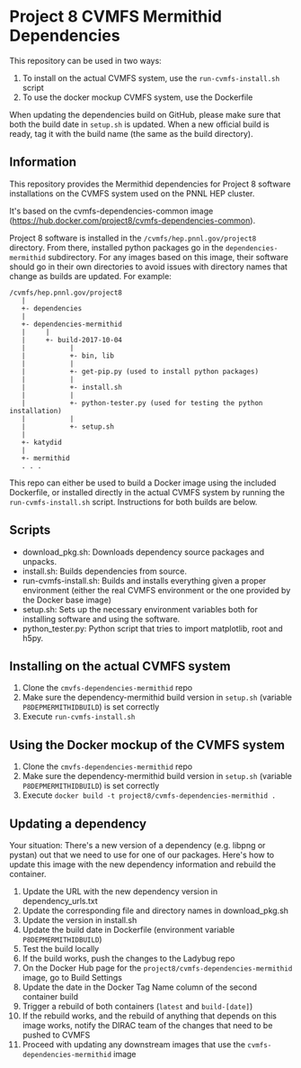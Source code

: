 # Project 8 CVMFS Mermithid Dependencies

This repository can be used in two ways:

1. To install on the actual CVMFS system, use the `run-cvmfs-install.sh` script
1. To use the docker mockup CVMFS system, use the Dockerfile

When updating the dependencies build on GitHub, please make sure that both the build date in `setup.sh` is updated.  When a new official build is ready, tag it with the build name (the same as the build directory).

## Information

This repository provides the Mermithid dependencies for Project 8 software installations on the CVMFS system used on the PNNL HEP cluster.

It's based on the cvmfs-dependencies-common image (https://hub.docker.com/project8/cvmfs-dependencies-common).

Project 8 software is installed in the `/cvmfs/hep.pnnl.gov/project8` directory.  From there, installed python packages go in the `dependencies-mermithid` subdirectory.  For any images based on this image, their software should go in their own directories to avoid issues with directory names that change as builds are updated.  For example:

```
/cvmfs/hep.pnnl.gov/project8
   |
   +- dependencies
   |
   +- dependencies-mermithid
   |     |
   |     +- build-2017-10-04
   |           |
   |           +- bin, lib
   |           |
   |           +- get-pip.py (used to install python packages)
   |           |
   |           +- install.sh
   |           |
   |           +- python-tester.py (used for testing the python installation)
   |           |
   |           +- setup.sh
   |
   +- katydid
   |
   +- mermithid
   . . .
```

This repo can either be used to build a Docker image using the included Dockerfile, or installed directly in the actual CVMFS system by running the `run-cvmfs-install.sh` script.  Instructions for both builds are below.

## Scripts

* download_pkg.sh: Downloads dependency source packages and unpacks.
* install.sh: Builds dependencies from source.
* run-cvmfs-install.sh: Builds and installs everything given a proper environment (either the real CVMFS environment or the one provided by the Docker base image)
* setup.sh: Sets up the necessary environment variables both for installing software and using the software.
* python_tester.py: Python script that tries to import matplotlib, root and h5py.

## Installing on the actual CVMFS system

1. Clone the `cmvfs-dependencies-mermithid` repo
1. Make sure the dependency-mermithid build version in `setup.sh` (variable `P8DEPMERMITHIDBUILD`) is set correctly
1. Execute `run-cvmfs-install.sh`

## Using the Docker mockup of the CVMFS system

1. Clone the `cmvfs-dependencies-mermithid` repo
1. Make sure the dependency-mermithid build version in `setup.sh` (variable `P8DEPMERMITHIDBUILD`) is set correctly
1. Execute `docker build -t project8/cvmfs-dependencies-mermithid .`


## Updating a dependency

Your situation: There's a new version of a dependency (e.g. libpng or pystan) out that we need to use for one of our packages.  Here's how to update this image with the new dependency information and rebuild the container.

1. Update the URL with the new dependency version in dependency_urls.txt
1. Update the corresponding file and directory names in download_pkg.sh
1. Update the version in install.sh
1. Update the build date in Dockerfile (environment variable `P8DEPMERMITHIDBUILD`)
1. Test the build locally
1. If the build works, push the changes to the Ladybug repo
1. On the Docker Hub page for the `project8/cvmfs-dependencies-mermithid` image, go to Build Settings
1. Update the date in the Docker Tag Name column of the second container build
1. Trigger a rebuild of both containers (`latest` and `build-[date]`)
1. If the rebuild works, and the rebuild of anything that depends on this image works, notify the DIRAC team of the changes that need to be pushed to CVMFS
1. Proceed with updating any downstream images that use the `cvmfs-dependencies-mermithid` image
